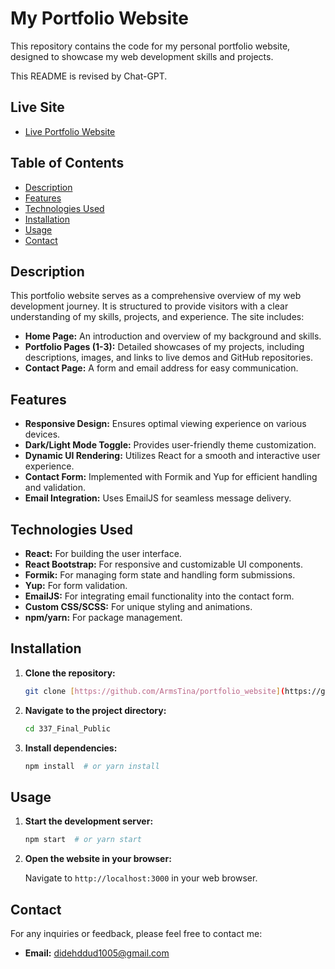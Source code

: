 # My Portfolio Website

This repository contains the code for my personal portfolio website, designed to showcase my web development skills and projects.

This README is revised by Chat-GPT.

## Live Site

- [Live Portfolio Website](https://dyyang.netlify.app/)

## Table of Contents

- [Description](#description)
- [Features](#features)
- [Technologies Used](#technologies-used)
- [Installation](#installation)
- [Usage](#usage)
- [Contact](#contact)

## Description

This portfolio website serves as a comprehensive overview of my web development journey. It is structured to provide visitors with a clear understanding of my skills, projects, and experience. The site includes:

- **Home Page:** An introduction and overview of my background and skills.
- **Portfolio Pages (1-3):** Detailed showcases of my projects, including descriptions, images, and links to live demos and GitHub repositories.
- **Contact Page:** A form and email address for easy communication.

## Features

- **Responsive Design:** Ensures optimal viewing experience on various devices.
- **Dark/Light Mode Toggle:** Provides user-friendly theme customization.
- **Dynamic UI Rendering:** Utilizes React for a smooth and interactive user experience.
- **Contact Form:** Implemented with Formik and Yup for efficient handling and validation.
- **Email Integration:** Uses EmailJS for seamless message delivery.

## Technologies Used

- **React:** For building the user interface.
- **React Bootstrap:** For responsive and customizable UI components.
- **Formik:** For managing form state and handling form submissions.
- **Yup:** For form validation.
- **EmailJS:** For integrating email functionality into the contact form.
- **Custom CSS/SCSS:** For unique styling and animations.
- **npm/yarn:** For package management.

## Installation

1.  **Clone the repository:**

    ```bash
    git clone [https://github.com/ArmsTina/portfolio_website](https://github.com/ArmsTina/portfolio_website)
    ```

2.  **Navigate to the project directory:**

    ```bash
    cd 337_Final_Public
    ```

3.  **Install dependencies:**

    ```bash
    npm install  # or yarn install
    ```

## Usage

1.  **Start the development server:**

    ```bash
    npm start  # or yarn start
    ```

2.  **Open the website in your browser:**

    Navigate to `http://localhost:3000` in your web browser.

## Contact

For any inquiries or feedback, please feel free to contact me:

- **Email:** didehddud1005@gmail.com
